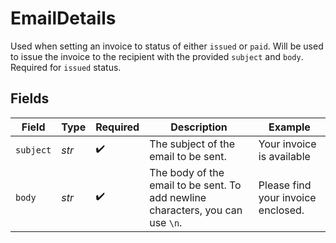 # EmailDetails

Used when setting an invoice to status of either `issued` or `paid`. Will be used to issue the invoice to the recipient with the provided `subject` and `body`. Required for `issued` status.


## Fields

| Field                                                                          | Type                                                                           | Required                                                                       | Description                                                                    | Example                                                                        |
| ------------------------------------------------------------------------------ | ------------------------------------------------------------------------------ | ------------------------------------------------------------------------------ | ------------------------------------------------------------------------------ | ------------------------------------------------------------------------------ |
| `subject`                                                                      | *str*                                                                          | :heavy_check_mark:                                                             | The subject of the email to be sent.                                           | Your invoice is available                                                      |
| `body`                                                                         | *str*                                                                          | :heavy_check_mark:                                                             | The body of the email to be sent. To add newline characters, you can use `\n`. | Please find your invoice enclosed.                                             |
